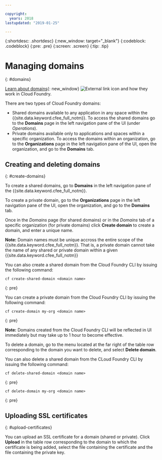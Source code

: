```yaml
---

copyright:
  years: 2018
lastupdated: "2019-01-25"

---
```


{:shortdesc: .shortdesc}
{:new_window: target="_blank"}
{:codeblock: .codeblock}
{:pre: .pre}
{:screen: .screen}
{:tip: .tip}


# Managing domains
{: #domains}

[Learn about domains](https://docs.cloudfoundry.org/devguide/deploy-apps/routes-domains.html){: new_window} ![External link icon](../icons/launch-glyph.svg "External link icon") and how they work in Cloud Foundry.

There are two types of Cloud Foundry domains:
* Shared domains available to any application in any space within the {{site.data.keyword.cfee_full_notm}}.  To access the shared domains go to the **Domains** page in the left navigation pane of the UI (under *Operations*).
* Private domains available only to applications and spaces within a specific organization.  To access the domains within an organization, go to the **Organizations** page in the left navigation pane of the UI, open the organization, and go to the **Domains** tab.

## Creating and deleting domains
{: #create-domains}

To create a shared domains, go to **Domains** in the left navigation pane of the {{site.data.keyword.cfee_full_notm}}.  

To create a private domain, go to the **Organizations** page in the left navigation pane of the UI, open the organization, and go to the **Domains** tab.

Once in the _Domains_ page (for shared domains) or in the _Domains_ tab of a specific organization (for private domains) click **Create domain** to create a domain, and enter a unique name.

**Note:** Domain names must be unique accross the entire scope of the {{site.data.keyword.cfee_full_notm}}.  That is, a private domain cannot take the name of any shared or private domain within a given {{site.data.keyword.cfee_full_notm}}

You can also create a shared domain from the Cloud Foundry CLI by issuing the following command:
  ```
  cf create-shared-domain <domain name>
  ```
  {: pre}
  
You can create a private domain from the Cloud Foundry CLI by issuing the following command:
  ```
  cf create-domain my-org <domain name>
  ```
  {: pre}
  
**Note:** Domains created from the Cloud Foundry CLI will be reflected in UI immediately but may take up to 1 hour to become effective.

To delete a domain, go to the menu located at the far right of the table row corresponding to the domain you want to delete, and select **Delete domain**.
  
You can also delete a shared domain from the CLoud Foundry CLI by issuing the following command:
  ```
  cf delete-shared-domain <domain name>
  ```
  {: pre}  
  
  ```
  cf delete-domain my-org <domain name>
  ```
  {: pre}
  
 
 ## Uploading SSL certificates
 {: #upload-certificates}
 
You can upload an SSL certificate for a domain (shared or private). Click **Upload** in the table row corresponding to the domain to which the certificate is being added, select the file containing the certificate and the file containing the private key.
  
